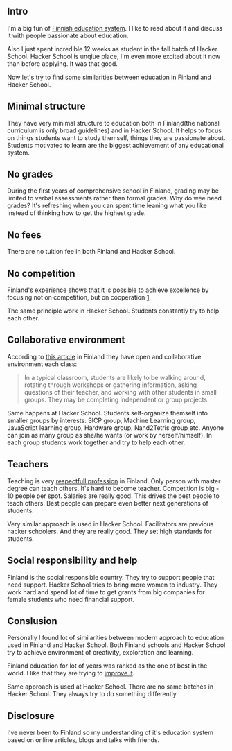 <!--
name: Hacker School vs Finnish education system
description: Finding similarities between Hacker School and eudcation system in Finland
author: Anton Podviaznikov
author_email: anton@hashobject.com
author_url: http://twitter.com/podviaznikov
author_github: podviaznikov
author_twitter: podviaznikov
author_avatar: /images/anton-avatar.png
location: New York, USA
date_created: 2013-12-27
date_modified: 2013-12-29
date_published: 2013-12-27
headline:
in_language: en
keywords: hacker school, education, finland
discussion_url: https://github.com/hashobject/blog.hashobject.com/issues/10
canonical_url: http://blog.hashobject.com/hacker-school-vs-finnish-education-system
-->
## Intro

I'm a big fun of [Finnish education system](https://en.wikipedia.org/wiki/Education_in_Finland). I like to read about it and discuss it with people passionate
about education.

Also I just spent incredible 12 weeks as student in the fall batch of Hacker School. Hacker School is
unqiue place, I'm even more excited about it now than before applying. It was that good.

Now let's try to find some similarities between education in Finland and Hacker School.


## Minimal structure

They have very minimal structure to education both in Finland(the national curriculum is only broad guidelines)
and in Hacker School. It helps to focus on things students want to study themself, things they are passionate about.
Students motivated to learn are the biggest achievement of any educational system.

## No grades

During the first years of comprehensive school in Finland, grading may be limited to verbal assessments rather than formal grades.
Why do wee need grades? It's refreshing when you can spent time leaning what you like instead of
thinking how to get the highest grade.


## No fees

There are no tuition fee in both Finland and Hacker School.

## No competition

Finland's experience shows that it is possible to achieve excellence by focusing not on competition, but on cooperation
[1](http://www.theatlantic.com/national/archive/2011/12/what-americans-keep-ignoring-about-finlands-school-success/250564/).

The same principle work in Hacker School. Students constantly try to help each other.


## Collaborative environment

According to [this article](http://www.nea.org/home/40991.htm) in Finland they have open and collaborative environment each class:

>In a typical classroom, students are likely to be walking around, rotating through workshops or gathering information, asking questions of their teacher, and working with other students in small groups. They may be completing independent or group projects.

Same happens at Hacker School. Students self-organize themself into smaller groups by interests:
SICP group, Machine Learning group, JavaScript learning group, Hardware group, Nand2Tetris group etc.
Anyone can join as many group as she/he wants (or work by herself/himself).
In each group students work together and try to help each other.


## Teachers

Teaching is very [respectfull profession](https://en.wikipedia.org/wiki/Education_in_Finland#Teachers) in Finland.
Only person with master degree can teach others.
It's hard to become teacher. Competition is big - 10 people per spot. Salaries are really good.
This drives the best people to teach others. Best people can prepare even better next generations of students.

Very similar approach is used in Hacker School. Facilitators are previous hacker schoolers. And they
are really good. They set high standards for students.


## Social responsibility and help

Finland is the social responsible country. They try to support people that need support.
Hacker School tries to bring more women to industry. They work hard and spend lot of time
to get grants from big companies for female students who need financial support.


## Conslusion

Personally I found lot of similarities between modern approach to education used in Finland
and Hacker School. Both Finland schools and Hacker School try to achieve environment of creativity, exploration and
learning.

Finland education for lot of years was ranked as the one of best in the world. I like that they are trying
to [improve it](http://www.finnbay.com/golden-days-where-acceptance-of-finlands-success-in-education-is-over/).

Same approach is used at Hacker School. There are no same batches in Hacker School. They always try to do something
differently.


## Disclosure

I've never been to Finland so my understanding of it's education system based on online articles,
blogs and talks with friends.

